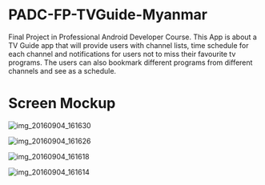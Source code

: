 # PADC-FP-TVGuide-Myanmar
Final Project in Professional Android Developer Course. This App is about a TV Guide app that will provide users with channel lists, time schedule for each channel and notifications for users not to miss their favourite tv programs. The users can also bookmark different programs from different channels and see as a schedule.

# Screen Mockup

![img_20160904_161630](https://cloud.githubusercontent.com/assets/7478925/18230248/60d6bf20-72bb-11e6-96de-ab298103bd00.jpg)

![img_20160904_161626](https://cloud.githubusercontent.com/assets/7478925/18230249/610a54a2-72bb-11e6-9725-63b3cbdeefd9.jpg)

![img_20160904_161618](https://cloud.githubusercontent.com/assets/7478925/18230250/613027a4-72bb-11e6-8aa8-216d0a6f21b3.jpg)

![img_20160904_161614](https://cloud.githubusercontent.com/assets/7478925/18230251/613d5f00-72bb-11e6-813e-92f1554f2442.jpg)





